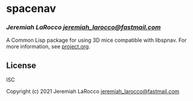 # spacenav
### _Jeremiah LaRocco <jeremiah_larocco@fastmail.com>_

A Common Lisp package for using 3D mice compatible with libspnav.
For more information, see [project.org](https://github.com/jl2/spacenav/blob/master/project.org).

## License
ISC

Copyright (c) 2021 Jeremiah LaRocco <jeremiah_larocco@fastmail.com>


